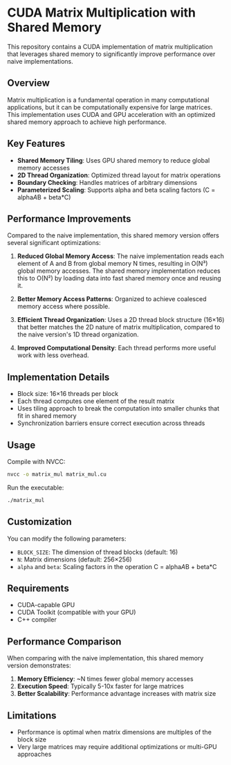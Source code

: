 # CUDA Matrix Multiplication with Shared Memory

This repository contains a CUDA implementation of matrix multiplication that leverages shared memory to significantly improve performance over naive implementations.

## Overview

Matrix multiplication is a fundamental operation in many computational applications, but it can be computationally expensive for large matrices. This implementation uses CUDA and GPU acceleration with an optimized shared memory approach to achieve high performance.

## Key Features

- **Shared Memory Tiling**: Uses GPU shared memory to reduce global memory accesses
- **2D Thread Organization**: Optimized thread layout for matrix operations
- **Boundary Checking**: Handles matrices of arbitrary dimensions
- **Parameterized Scaling**: Supports alpha and beta scaling factors (C = alpha*A*B + beta*C)

## Performance Improvements

Compared to the naive implementation, this shared memory version offers several significant optimizations:

1. **Reduced Global Memory Access**: The naive implementation reads each element of A and B from global memory N times, resulting in O(N³) global memory accesses. The shared memory implementation reduces this to O(N²) by loading data into fast shared memory once and reusing it.

2. **Better Memory Access Patterns**: Organized to achieve coalesced memory access where possible.

3. **Efficient Thread Organization**: Uses a 2D thread block structure (16×16) that better matches the 2D nature of matrix multiplication, compared to the naive version's 1D thread organization.

4. **Improved Computational Density**: Each thread performs more useful work with less overhead.

## Implementation Details

- Block size: 16×16 threads per block
- Each thread computes one element of the result matrix
- Uses tiling approach to break the computation into smaller chunks that fit in shared memory
- Synchronization barriers ensure correct execution across threads

## Usage

Compile with NVCC:

```bash
nvcc -o matrix_mul matrix_mul.cu
```

Run the executable:

```bash
./matrix_mul
```

## Customization

You can modify the following parameters:

- `BLOCK_SIZE`: The dimension of thread blocks (default: 16)
- `N`: Matrix dimensions (default: 256×256)
- `alpha` and `beta`: Scaling factors in the operation C = alpha*A*B + beta*C

## Requirements

- CUDA-capable GPU
- CUDA Toolkit (compatible with your GPU)
- C++ compiler

## Performance Comparison

When comparing with the naive implementation, this shared memory version demonstrates:

1. **Memory Efficiency**: ~N times fewer global memory accesses
2. **Execution Speed**: Typically 5-10x faster for large matrices
3. **Better Scalability**: Performance advantage increases with matrix size

## Limitations

- Performance is optimal when matrix dimensions are multiples of the block size
- Very large matrices may require additional optimizations or multi-GPU approaches
